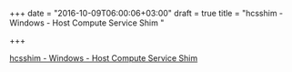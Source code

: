 +++
date = "2016-10-09T06:00:06+03:00"
draft = true
title = "hcsshim - Windows - Host Compute Service Shim "

+++

<p><a href="https://t.co/Vp1pPd2sxX">hcsshim - Windows - Host Compute Service Shim </a></p>
